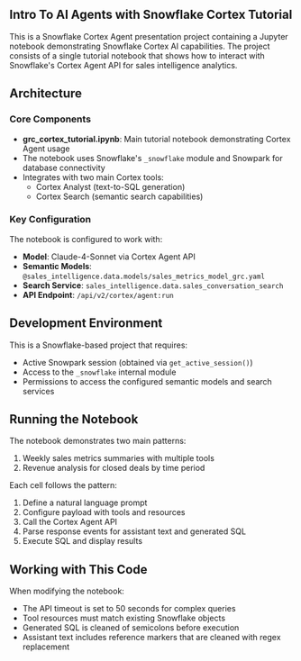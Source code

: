 ## Intro To AI Agents with Snowflake Cortex Tutorial

This is a Snowflake Cortex Agent presentation project containing a Jupyter notebook demonstrating Snowflake Cortex AI capabilities. The project consists of a single tutorial notebook that shows how to interact with Snowflake's Cortex Agent API for sales intelligence analytics.

## Architecture

### Core Components

- **grc_cortex_tutorial.ipynb**: Main tutorial notebook demonstrating Cortex Agent usage
- The notebook uses Snowflake's `_snowflake` module and Snowpark for database connectivity
- Integrates with two main Cortex tools:
  - Cortex Analyst (text-to-SQL generation)  
  - Cortex Search (semantic search capabilities)

### Key Configuration

The notebook is configured to work with:
- **Model**: Claude-4-Sonnet via Cortex Agent API
- **Semantic Models**: `@sales_intelligence.data.models/sales_metrics_model_grc.yaml`
- **Search Service**: `sales_intelligence.data.sales_conversation_search`
- **API Endpoint**: `/api/v2/cortex/agent:run`

## Development Environment

This is a Snowflake-based project that requires:
- Active Snowpark session (obtained via `get_active_session()`)
- Access to the `_snowflake` internal module
- Permissions to access the configured semantic models and search services

## Running the Notebook

The notebook demonstrates two main patterns:
1. Weekly sales metrics summaries with multiple tools
2. Revenue analysis for closed deals by time period

Each cell follows the pattern:
1. Define a natural language prompt
2. Configure payload with tools and resources
3. Call the Cortex Agent API
4. Parse response events for assistant text and generated SQL
5. Execute SQL and display results

## Working with This Code

When modifying the notebook:
- The API timeout is set to 50 seconds for complex queries
- Tool resources must match existing Snowflake objects
- Generated SQL is cleaned of semicolons before execution
- Assistant text includes reference markers that are cleaned with regex replacement
